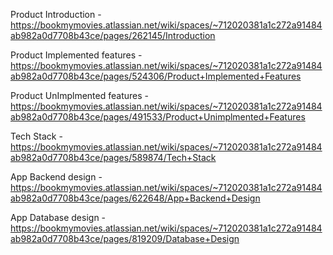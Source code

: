 Product Introduction - https://bookmymovies.atlassian.net/wiki/spaces/~712020381a1c272a91484ab982a0d7708b43ce/pages/262145/Introduction

Product Implemented features - https://bookmymovies.atlassian.net/wiki/spaces/~712020381a1c272a91484ab982a0d7708b43ce/pages/524306/Product+Implemented+Features

Product UnImplmented features - https://bookmymovies.atlassian.net/wiki/spaces/~712020381a1c272a91484ab982a0d7708b43ce/pages/491533/Product+Unimplmented+Features

Tech Stack - https://bookmymovies.atlassian.net/wiki/spaces/~712020381a1c272a91484ab982a0d7708b43ce/pages/589874/Tech+Stack

App Backend design - https://bookmymovies.atlassian.net/wiki/spaces/~712020381a1c272a91484ab982a0d7708b43ce/pages/622648/App+Backend+Design

App Database design - https://bookmymovies.atlassian.net/wiki/spaces/~712020381a1c272a91484ab982a0d7708b43ce/pages/819209/Database+Design
